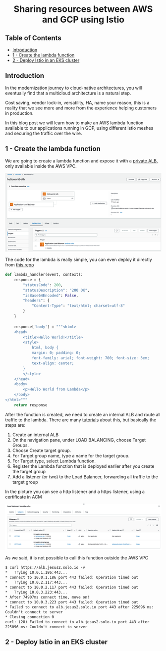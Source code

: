 # <center>Sharing resources between AWS and GCP using Istio</center>

## Table of Contents
* [Introduction](#introduction)
* [1 - Create the lambda function](#lab-1---create-lambda-function-)
* [2 - Deploy Istio in an EKS cluster](#lab-2---deploy-istio-eks-)

## Introduction <a name="introduction"></a>

In the modernization journey to cloud-native architectures, you will eventually find that a multicloud architecture is a natural step.

Cost saving, vendor lock-in, versatility, HA, name your reason, this is a reality that we see more and more from the experience helping customers in production.

In this blog post we will learn how to make an AWS lambda function available to our applications running in GCP, using different Istio meshes and securing the traffic over the wire.


## 1 - Create the lambda function<a name="lab-1---create-lambda-function-"></a>

We are going to create a lambda function and expose it with a [private ALB](https://docs.aws.amazon.com/lambda/latest/dg/services-alb.html), only available inside the AWS VPC.

![img1.png](images/img1.png)

The code for the lambda is really simple, you can even deploy it directly from [this repo](https://serverlessrepo.aws.amazon.com/applications/arn:aws:serverlessrepo:us-east-1:072567720793:applications~ALB-Lambda-Target-HelloWorld)
```python
def lambda_handler(event, context):
	response = {
		"statusCode": 200,
		"statusDescription": "200 OK",
		"isBase64Encoded": False,
		"headers": {
			"Content-Type": "text/html; charset=utf-8"
	    }
	}

	response['body'] = """<html>
	<head>
		<title>Hello World!</title>
		<style>
			html, body {
			margin: 0; padding: 0;
			font-family: arial; font-weight: 700; font-size: 3em;
			text-align: center;
		}
		</style>
	</head>
	<body>
		<p>Hello World from Lambda</p>
	</body>
</html>"""
	return response
```

After the function is created, we need to create an internal ALB and route all traffic to the lambda. There are many [tutorials](https://docs.aws.amazon.com/elasticloadbalancing/latest/application/lambda-functions.html) about this, but basically the steps are:

1. Create an internal ALB
2. On the navigation pane, under LOAD BALANCING, choose Target Groups.
3. Choose Create target group.
4. For Target group name, type a name for the target group.
5. For Target type, select Lambda function.
6. Register the Lambda function that is deployed earlier after you create the target group
7. Add a listener (or two) to the Load Balancer, forwarding all traffic to the target group

In the picture you can see a http listener and a https listener, using a certificate in ACM

![img2.png](images/img2.png)

As we said, it is not possible to call this function outside the AWS VPC
```shell
$ curl https://alb.jesus2.solo.io -v
*   Trying 10.0.1.186:443...
* connect to 10.0.1.186 port 443 failed: Operation timed out
*   Trying 10.0.2.117:443...
* connect to 10.0.2.117 port 443 failed: Operation timed out
*   Trying 10.0.3.223:443...
* After 74907ms connect time, move on!
* connect to 10.0.3.223 port 443 failed: Operation timed out
* Failed to connect to alb.jesus2.solo.io port 443 after 225096 ms: Couldn't connect to server
* Closing connection 0
curl: (28) Failed to connect to alb.jesus2.solo.io port 443 after 225096 ms: Couldn't connect to server
```

## 2 - Deploy Istio in an EKS cluster<a name="lab-2---deploy-istio-eks-"></a>